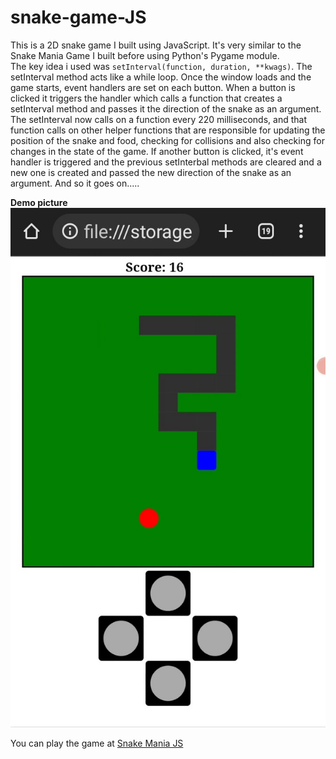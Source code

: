 # snake-game-JS

This is a 2D snake game I built using JavaScript.  It's very similar to the Snake Mania Game I built before using Python's Pygame module.  
The key idea i used was `setInterval(function, duration, **kwags)`.  The setInterval method acts like a while loop.
Once the window loads and the game starts,  event handlers are set on each button.  When a button is clicked it triggers the handler which calls a function that creates a setInterval method and passes it the direction of the snake as an argument.  
The setInterval now calls on a function every 220 milliseconds,  and that function calls on other helper functions that are responsible  for  updating  the position of the snake and  food,  checking for collisions  and also checking for changes in the state of the game.
If another button is clicked, it's event handler is triggered and  the previous setInterbal methods are cleared and a new one is created and passed the new direction of the snake as an argument. And so it goes on.....  

**Demo picture**
![demo_pic1](demo_1.jpg) 

You can play the game at [Snake Mania JS](https://snake-mania-js.herokuapp.com)    
